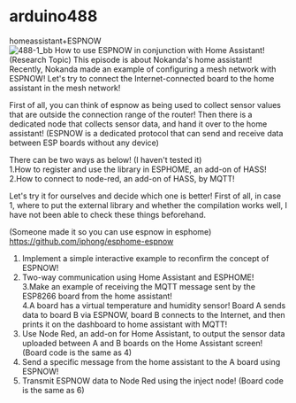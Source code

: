 # arduino488
homeassistant+ESPNOW<BR>
![488-1_bb](https://user-images.githubusercontent.com/106683637/171434047-9e906fe8-15ac-4aa6-9811-78eab4331291.jpg)
How to use ESPNOW in conjunction with Home Assistant! (Research Topic)
This episode is about Nokanda's home assistant!
Recently, Nokanda made an example of configuring a mesh network with ESPNOW!
Let's try to connect the Internet-connected board to the home assistant in the mesh network!

First of all, you can think of espnow as being used to collect sensor values ​​that are outside the connection range of the router!
Then there is a dedicated node that collects sensor data, and hand it over to the home assistant!
(ESPNOW is a dedicated protocol that can send and receive data between ESP boards without any device)

There can be two ways as below! (I haven't tested it)<BR>
1.How to register and use the library in ESPHOME, an add-on of HASS!<BR>
2.How to connect to node-red, an add-on of HASS, by MQTT!<BR>

Let's try it for ourselves and decide which one is better!
First of all, in case 1, where to put the external library and whether the compilation works well, I have not been able to check these things beforehand.

(Someone made it so you can use espnow in esphome)
  https://github.com/iphong/esphome-espnow
  
1. Implement a simple interactive example to reconfirm the concept of ESPNOW!<BR>
2. Two-way communication using Home Assistant and ESPHOME!<BR>
3.Make an example of receiving the MQTT message sent by the ESP8266 board from the home assistant!<BR>
4.A board has a virtual temperature and humidity sensor! Board A sends data to board B via ESPNOW, board B connects to the Internet, and then prints it on the dashboard to home assistant with MQTT!<BR>
5. Use Node Red, an add-on for Home Assistant, to output the sensor data uploaded between A and B boards on the Home Assistant screen! (Board code is the same as 4)<BR>
6. Send a specific message from the home assistant to the A board using ESPNOW!<BR>
7. Transmit ESPNOW data to Node Red using the inject node! (Board code is the same as 6)<BR>
 
